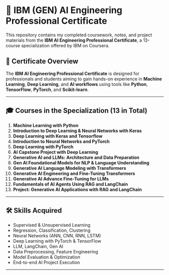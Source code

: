 # 🧠 IBM (GEN) AI Engineering Professional Certificate

This repository contains my completed coursework, notes, and project materials from the **IBM AI Engineering Professional Certificate**, a 13-course specialization offered by IBM on Coursera.

## 📘 Certificate Overview

The **IBM AI Engineering Professional Certificate** is designed for professionals and students aiming to gain hands-on experience in **Machine Learning**, **Deep Learning**, and **AI workflows** using tools like **Python**, **TensorFlow**, **PyTorch**, and **Scikit-learn**.

---

## 🎓 Courses in the Specialization (13 in Total)

1. **Machine Learning with Python**
2. **Introduction to Deep Learning & Neural Networks with Keras**
3. **Deep Learning with Keras and Tensorflow**
4. **Introduction to Neural Networks and PyTorch**
5. **Deep Learning with PyTorch**
6. **AI Capstone Project with Deep Learning**
7. **Generative AI and LLMs: Architecture and Data Preparation**
8. **Gen AI Foundational Models for NLP & Language Understanding**
9. **Generative AI Language Modeling with Transformers**
10. **Generative AI Engineering and Fine-Tuning Transformers**
11. **Generative AI Advance Fine-Tuning for LLMs**
12. **Fundamentals of AI Agents Using RAG and LangChain**
13. **Project: Generative AI Applications with RAG and LangChain**

---

## 🛠️ Skills Acquired

- Supervised & Unsupervised Learning
- Regression, Classification, Clustering
- Neural Networks (ANN, CNN, RNN, LSTM)
- Deep Learning with PyTorch & TensorFlow
- LLM, LangChain, Gen AI
- Data Preprocessing, Feature Engineering
- Model Evaluation & Optimization
- End-to-end AI Project Execution

---




